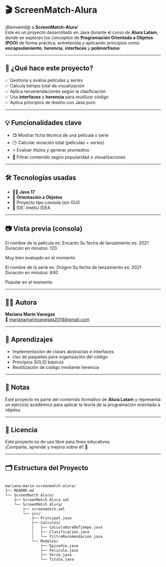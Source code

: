 # 🎬 ScreenMatch-Alura

¡Bienvenid@ a **ScreenMatch-Alura**!  
Este es un proyecto desarrollado en Java durante el curso de **Alura Latam**, donde se exploran los conceptos de **Programación Orientada a Objetos (POO)** de forma práctica, entretenida y aplicando principios como **encapsulamiento**, **herencia**, **interfaces** y **polimorfismo**.

---

## 🚀 ¿Qué hace este proyecto?

✅ Gestiona y evalúa películas y series  
✅ Calcula tiempo total de visualización  
✅ Aplica recomendaciones según la clasificación  
✅ Usa **interfaces** y **herencia** para reutilizar código  
✅ Aplica principios de diseño con Java puro

---

## 💡 Funcionalidades clave

- 📺 Mostrar ficha técnica de una película o serie
- 🕒 Calcular duración total (películas + series)
- ⭐ Evaluar títulos y generar promedios
- 🎯 Filtrar contenido según popularidad o visualizaciones

---

## 🛠️ Tecnologías usadas

- 👩‍💻 **Java 17**
- 🧱 **Orientación a Objetos**
- 🧪 Proyecto tipo consola (sin GUI)
- 🧩 IDE: IntelliJ IDEA

---

## 📷 Vista previa (consola)

El nombre de la película es: Encanto
Su fecha de lanzamiento es: 2021
Duración en minutos: 120

Muy bien evaluado en el momento

El nombre de la serie es: Dragon
Su fecha de lanzamiento es: 2021
Duración en minutos: 640

Popular en el momento


---

## 🙋‍♀️ Autora

**Mariana Marín Vanegas**  
📧 marianamarinvanegas2014@gmail.com

---

## 🧠 Aprendizajes

- Implementación de clases abstractas e interfaces  
- Uso de paquetes para organización del código  
- Principios SOLID básicos  
- Reutilización de código mediante herencia

---

## 📌 Notas

Este proyecto es parte del contenido formativo de **Alura Latam** y representa un ejercicio académico para aplicar la teoría de la programación orientada a objetos.

---

## 📎 Licencia

Este proyecto es de uso libre para fines educativos.  
¡Comparte, aprende y mejora sobre él! 🚀

---

## 🗂️ Estructura del Proyecto

```bash

mariana-marin-screenmatch-alura/
├── README.md
└── ScreenMatch Alura/
    ├── ScreenMatch Alura.iml
    └── ScreenMatch Alura/
        ├── screenmatch.iml
        └── src/
            ├── Principal.java
            ├── Calculos/
            │   ├── CalculadoraDeTiempo.java
            │   ├── Clasificacion.java
            │   └── FiltroRecomendacion.java
            └── Modelos/
                ├── Episodio.java
                ├── Pelicula.java
                ├── Serie.java
                └── Titulo.java




